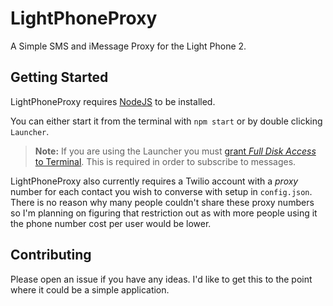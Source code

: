 # LightPhoneProxy

A Simple SMS and iMessage Proxy for the Light Phone 2.

## Getting Started

LightPhoneProxy requires [NodeJS](https://nodejs.org/en/) to be installed.

You can either start it from the terminal with `npm start` or by double clicking `Launcher`.

> **Note:** If you are using the Launcher you must [grant _Full Disk Access_ to Terminal](http://osxdaily.com/2018/10/09/fix-operation-not-permitted-terminal-error-macos/). This is required in order to subscribe to messages.

LightPhoneProxy also currently requires a Twilio account with a _proxy_ number for each contact you wish to converse with setup in `config.json`. There is no reason why many people couldn't share these proxy numbers so I'm planning on figuring that restriction out as with more people using it the phone number cost per user would be lower.

## Contributing

Please open an issue if you have any ideas. I'd like to get this to the point where it could be a simple application.
